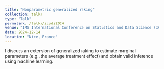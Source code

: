 ```yaml
---
title: "Nonparametric generalized raking"
collection: talks
type: "Talk"
permalink: /talks/icsds2024
venue: "IMS International Conference on Statistics and Data Science (ICSDS)"
date: 2024-12-14
location: "Nice, France"
---
```


I discuss an extension of generalized raking to estimate marginal parameters (e.g., the average treatment effect) and obtain valid inference using machine learning.

